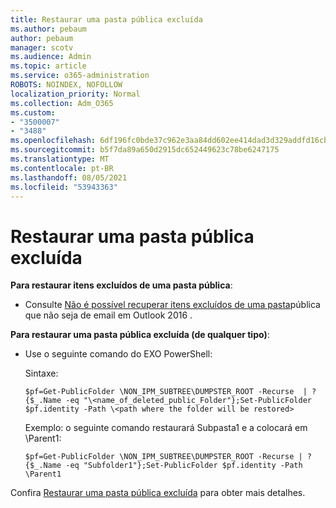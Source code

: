 ```yaml
---
title: Restaurar uma pasta pública excluída
ms.author: pebaum
author: pebaum
manager: scotv
ms.audience: Admin
ms.topic: article
ms.service: o365-administration
ROBOTS: NOINDEX, NOFOLLOW
localization_priority: Normal
ms.collection: Adm_O365
ms.custom:
- "3500007"
- "3488"
ms.openlocfilehash: 6df196fc0bde37c962e3aa84dd602ee414dad3d329addfd16cb6e3dcc40fc2ae
ms.sourcegitcommit: b5f7da89a650d2915dc652449623c78be6247175
ms.translationtype: MT
ms.contentlocale: pt-BR
ms.lasthandoff: 08/05/2021
ms.locfileid: "53943363"
---
```

# <a name="restore-a-deleted-public-folder"></a>Restaurar uma pasta pública excluída

**Para restaurar itens excluídos de uma pasta pública**:

- Consulte [Não é possível recuperar itens excluídos de uma pasta](https://aka.ms/pfrec)pública que não seja de email em Outlook 2016 .
 
**Para restaurar uma pasta pública excluída (de qualquer tipo)**: 

- Use o seguinte comando do EXO PowerShell:

    Sintaxe:

     `$pf=Get-PublicFolder \NON_IPM_SUBTREE\DUMPSTER_ROOT -Recurse  | ?{$_.Name -eq "\<name_of_deleted_public_Folder"};Set-PublicFolder $pf.identity -Path \<path where the folder will be restored>`

    Exemplo: o seguinte comando restaurará Subpasta1 e a colocará em \Parent1:

    `$pf=Get-PublicFolder \NON_IPM_SUBTREE\DUMPSTER_ROOT -Recurse | ?{$_.Name -eq "Subfolder1"};Set-PublicFolder $pf.identity -Path \Parent1`

Confira [Restaurar uma pasta pública excluída](https://docs.microsoft.com/exchange/collaboration-exo/public-folders/restore-deleted-public-folder) para obter mais detalhes.
